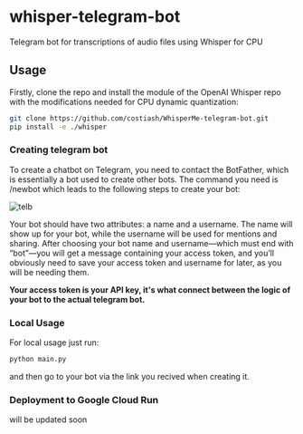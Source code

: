 # whisper-telegram-bot
Telegram bot for transcriptions of audio files using Whisper for CPU


## Usage

Firstly, clone the repo and install the module of the OpenAI Whisper repo with the
modifications needed for CPU dynamic quantization:

```bash
git clone https://github.com/costiash/WhisperMe-telegram-bot.git
pip install -e ./whisper
```

### Creating telegram bot

To create a chatbot on Telegram, you need to contact the BotFather, which is essentially a bot used to create other bots.
The command you need is /newbot which leads to the following steps to create your bot:

![telb](https://user-images.githubusercontent.com/63783894/216820639-7cb189f0-c1b9-43bf-930f-3d242a381c33.jpg)

Your bot should have two attributes: a name and a username. The name will show up for your bot, while the username will be used for mentions and sharing.
After choosing your bot name and username—which must end with “bot”—you will get a message containing your access token, and you’ll obviously need to save your access token and username for later, as you will be needing them.

<b>Your access token is your API key, it's what connect between the logic of your bot to the actual telegram bot.</b>

### Local Usage

For local usage just run:

```bash
python main.py
```

and then go to your bot via the link you recived when creating it.


### Deployment to Google Cloud Run

will be updated soon
